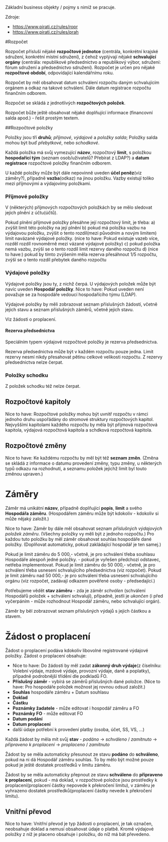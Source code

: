 Základní business objekty / pojmy s nimiž se pracuje.

Zdroje:
* https://www.pirati.cz/rules/ropr
* https://www.pirati.cz/rules/prah

#Rozpočet

Rozpočet přísluší nějaké **rozpočtové jednotce** (centrála, konkrétní krajské sdružení, konkrétní místní sdružení), z čehož vyplývají nějaké **schvalující orgány** (centrála: republikové předsednictvo a republikový výbor, sdružení: fórum sdružení a předsednictvo sdružení). Rozpočet je určen pro nějaké **rozpočtové období**, odpovídající kalendářnímu roku.

Rozpočet by měl obsahovat datum schválení rozpočtu daným schvalujícím orgánem a odkaz na takové schválení. Dále datum registrace rozpočtu finančním odborem.

Rozpočet se skládá z jednotlivých **rozpočtových položek**.

Rozpočet bůže ještě obsahovat nějaké doplňující informace (financovní salda apod.) - řešit prostým textem.

##Rozpočtové položky

Položky jsou tří **druhů**; *příjmové*, *výdajové* a *položky salda*; Položky salda mohou být buď *přebytkové*, nebo *schodkové*.

Každá položka má svůj vymezující **název**, rozpočtový **limit**, s položkou **hospodařící tým** (seznam osob/uživatelů? Přebírat z LDAP?) a **datum registrace** rozpočtové položky finančním odborem.

U každé položky může být dále nepovinně uveden **účel peněz**(viz záměry?), případně **vazba**(odkaz) na jinou položku.
Vazby existují toliko mezi příjmovými a výdajovímy položkami.

### Příjmové položky
V (některých) příjmových rozpočtových položkách by se mělo sledovat jejich plnění z účtu(účtů). 

Pokud plnění příjmové položky přesáhne její rozpočtový limit, je třeba:
a) zvýšit limit této položky na její plnění
b) pokud má položka vazbu na výdajovou položku, zvýšit o tento rozdíl(mezi původním a novým limitem) limit navázané výdajové položky. (nice to have: Pokud existuje vazeb více, rozděl rozdíl rovnoměrně mezi vázané výdajové položky) 
c) pokud položka nemá vazbu, zvýší se o tento rozdíl limit rezervy daného rozpočtu
d) (nice to have:) pokud by tímto zvýšením měla rezerva přesáhnout 1/5 rozpočtu, zvýší se o tento rozdíl přebytek daného rozpočtu

### Výdajové položky
Výdajové položky jsou ty, z nichž čerpá. 
U výdajových položek může být navíc uveden **Hospodář položky**. Nice to have: Pokud uveden není považuje se za hospodáře vedoucí hospodařícího týmu (LDAP).

Výdajové položky by měli zobrazovat seznam příslušných žádostí, včetně jejich stavu a seznam příslušných záměrů, včetně jejich stavu.

Viz žádosti o proplacení.

#### Rezerva předsednictva
Speciálním typem výdajové rozpočtové položky je rezerva předsednictva.

Rezerva předsednictva může být v každém rozpočtu pouze jedna. Limit rezervy nesmí nikdy přesahovat pětinu celkové velikosti rozpočtu. Z rezervy předsednictva nelze čerpat.

### Položky schodku
Z položek schodku též nelze čerpat.

## Rozpočtové kapitoly
Nice to have: Rozpočtové položky mohou být uvnitř rozpočtu v rámci jednoho druhu uspořádány do stromové struktury rozpočtových kapitol. Nejvyššími kapitolami každého rozpočtu by měla být přijmová rozpočtová kapitola, výdajová rozpočtová kapitola a schdková rozpočtová kapitola.

## Rozpočtové změny
Nice to have: Ke každému rozpočtu by měl být též **seznam změn**. (Změna se skládá z informace o datumu provedení změny, typu změny, u některých typů odkazu na rozhodnutí, a seznamu položek jejichž limit byl touto změnou upraven.)

# Záměry
Záměr má unikátní **název**, případně doplňující **popis**, **limit** a svého **Hospodářa záměru**. (Hospodářem záměru může být kdokoliv - kdokoliv si může nějaký založit.)

Nice to have: Záměr by dále měl obsahovat seznam *příslušných výdajových položek záměru*. (Všechny položky vy měli být z jednoho rozpočtu.) Pro každou tuto položku by měl záměr obsahovat souhlas hospodáře dané položky. (Doplňovat automaticky, pokud zakládající hospodář je ten samej.)

Pokud je limit záměru do 5 000,- včetně, je pro schválení třeba souhlasu Hospodáře alespoň jedné položky. - pokud je vyřešen předchozí odstavec, netřeba implementovat.
Pokud je limit záměru do 50 000,- včetně, je pro schválení třeba usnesení schvalujícího předsednictva (viz rozpočet).
Pokud je limit záměru nad 50 000,- je pro schválení třeba usnesení schvalujícího orgánu (viz rozpočet, zadávají odkazem pověřené osoby - předsedající.)

Potřebujeme vědět **stav záměru** - zda je záměr *schválen* (schválení Hospodářů položek + schválení schvalují), případně, jestli je *ukončen* (i před vyčerpáním - může rozhodnout Hospodář záměru, nebo schvalující orgán).

Záměr by běl zobrazovat seznam příslušných výdajů s jejich částkou a stavem.

# Žádost o proplacení

Žádost o proplacení podáva kdokoliv libovolné registrované výdajové položky. Žádost o proplacení obsahuje:
* Nice to have: Do žádosti by měl zadat **zákonný druh výdaje**(z číselníku: Volební výdaje, mzdové výdaje, provozní výdaje, daně a poplatky), případně podrobnější třídění dle podkladů FO.
* **Příslušný záměr** - vybírá se záměrů příslušných dané položce. (Nice to have: Pro hospodáře položek možnost jej rovnou odsud založit.)
* **Souhlas** hospodáře záměru + Datum souhlasu
* **Doklad**
* **Částku**
* **Poznámky žadatele** - může editovat i hospodář záměru a FO
* **Poznámky FO** - může editovat FO
* **Datum podání**
* **Datum proplacení**
* další údaje potřební k provedení platby (osoba, účet, SS, VS, ...)

Každá žádost by měla mít svůj **stav** - *podáno* -> *schváleno* / *zamítnuto* -> *připraveno k proplacení* -> *proplaceno* / *zamítnuto*

Žádost by se měla automaticky přesunout ze stavu **podáno** do **schváleno**, pokud na ni dá Hospodář záměru souhlas. To by mělo být možné pouze pokud je ještě dostatek prostředků v limitu záměru.

Žádost by se měla automaticky přepnout ze stavu **schváleno** do **připraveno k proplacení**, pokud - má doklad, v rozpočtové položce jsou prostředky k proplacení(proplacení částky nepovede k překročení limitu), v záměru je vyhrazeno dostatek prostředků(proplacení částky nevede k překročení limitu).

## Vnitřní převod
Nice to have: Vnitřní převod je typ žádosti o proplacení, je tak označen, neobsahuje doklad a nemusí obsahovat údaje o platbě. Kromě výdajové položky z níž je placeno obsahuje i položku, do níž má bát převedeno.

